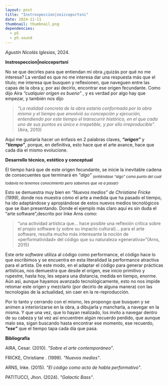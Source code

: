 ```yaml
---
layout: post
title: "Instrospeccion|noiccepsrtsni"
date: 2024-11-11
thumbnail: thumbnail.png
dependencies:
  - p5
  - p5.sound
---
```


<div id="div-sketch">
  <script type="text/javascript" src="sketch.js"></script>
</div>


_Agustín Nicolás Iglesias_, 2024.

**Instrospeccion|noiccepsrtsni**

No se que decirles para que entiendan mi obra ¿quizás por qué no me interesa? La verdad es que no me interesa dar una respuesta más que el título; me interesa que busquen y reflexionen, que naveguen entre las capas de la obra y, por así decirlo, encontrar ese origen fecundante. 
Como dijo Aira _“cualquier origen es bueno”_ , y es verdad por algo hay que empezar, y también nos dijo 
> _“La realidad concreta de la obra estaría conformada por la obra misma y el tiempo que envolvió su concepción y ejecución, entendiendo por este tiempo el transcurrir histórico, en el que cada uno de sus puntos es único e irrepetible, y por ello irreproducible”_.(Aira, 2010)

Aquí me gustaría hacer un énfasis en 2 palabras claves, **_“origen”_** y **_“tiempo”_**, porque, en definitiva, esto hace que el arte avance, hace que cada día el mismo evolucione.


**Desarrollo técnico, estético y conceptual**

El tiempo hará que de este origen fecundante, se inicie la inevitable cadena de consecuentes que terminará en _"algo"_ <sub>_(entiéndase “algo” como punto del cual todavía no tenemos conocimiento pero sabemos que va a pasar)_</sub>.

Esto se demuestra muy bien en _“Nuevos medios” de Christiane Fricke (1999)_, donde nos muestra cómo el arte a medida que ha pasado el tiempo, ha ido adaptándose y apropiándose de estos nuevos medios tecnológicos que se iban presentando. Donde el ejemplo más claro aquí es sin duda el “arte software”,descrito por Inke Arns como: 
> “una actividad artística que… hace posible una reflexión crítica sobre el propio software (y sobre su impacto cultural)…  para el arte software, resulta mucho más interesante la noción de «performatividad» del código que su naturaleza «generativa»”(Arns, 2015)

Este _arte software_ utiliza al código como performance, el código hace lo que escribimos y se encuentra en esta literalidad la performance atractiva para el artista. De este modo, en el adaptar el código para generar prácticas artísticas, nos demuestra que desde el origen, ese inicio primitivo y rupestre, hasta hoy, les separa una distancia, medida en tiempo, enorme. Aún así, aunque hayamos avanzado tecnológicamente, esto no nos impide retomar este origen y mezclarlo (por decirlo de alguna manera) con las tecnologías de la actualidad, sin caer en la re-reproducción.

Por lo tanto y cerrando con el mismo, les propongo que busquen y se animen a interiorizarse en la obra, a dibujarla y mancharla, a navegar en la misma. Y que una vez, que lo hayan realizado, los invito a navegar dentro de su cabeza y tal vez así encuentren algún recuerdo perdido, que aunque malo sea, sigan buscando hasta encontrar ese momento, ese recuerdo, **_"ese"_** que el tiempo tapa cada día que pasa.


**Bibliografía**

AIRA, Cesar. (2010). _"Sobre el arte contemporáneo"_.

FRICKE, Christiane . (1999). _"Nuevos medios"_.

ARNS, Inke. (2015). _"El código como acto de habla performativo"_. 

PATITUCCI, Jhon. (2024). _"Galactic Bass"_. 
